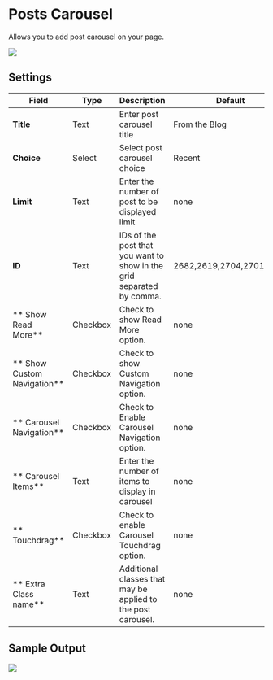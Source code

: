 # Posts Carousel

Allows you to add post carousel on your page.

![](http://transvelo.github.io/docs/enter/images/kc-post-carousel-setting.png)

## Settings

| Field | Type | Description | Default
| -- | -- | -- | -- |
| **Title** | Text |  Enter post carousel title | From the Blog
| **Choice** | Select |  Select post carousel choice | Recent
| **Limit** | Text | Enter the number of post to be displayed limit | none
| **ID** | Text | IDs of the post that you want to show in the grid separated by comma.| 2682,2619,2704,2701,2702
| ** Show Read More** | Checkbox | Check to show Read More option. | none
| ** Show Custom Navigation** | Checkbox | Check to show Custom Navigation option. | none
| ** Carousel Navigation** | Checkbox | Check to Enable Carousel Navigation option. | none
| ** Carousel Items** | Text | Enter the number of items to display in carousel | none
| ** Touchdrag** | Checkbox | Check to enable Carousel Touchdrag option. | none
| ** Extra Class name** | Text | Additional classes that may be applied to the post carousel. | none

## Sample Output

![](http://transvelo.github.io/docs/enter/images/kc-post-carousel-output.png)
